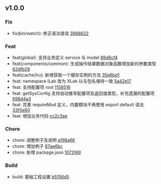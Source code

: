 ## v1.0.0

### Fix
- fix(bin/watch): 修正语法错误 [3988622](https://github.com/x-9lab/xlab/commit/3988622af68193ef9a9376d951d830760f5bcc1e)

### Feat
- feat(global): 支持业务定义 service 与 model [89d6cf4](https://github.com/x-9lab/xlab/commit/89d6cf44d7cf33d87eab53bac8035795d3661ccc)
- feat(components/common): 生成操作结果数据对象函数增加新的参数类型 [62dfb28](https://github.com/x-9lab/xlab/commit/62dfb28a698b4d426c8d739ef3734fab614e8654)
- feat(cache/lru): 新增获取一个缓存实例的方法 [35e6bd1](https://github.com/x-9lab/xlab/commit/35e6bd1cdf86b504eb5f3cd63ffad15a8cab679e)
- feat: namespace ILab 改为 XLab 以与包名保持一致 [5a42e17](https://github.com/x-9lab/xlab/commit/5a42e173436b6b10f74744d481cd382fdee48f24)
- feat: 支持配置项 root [1158516](https://github.com/x-9lab/xlab/commit/1158516af5e86220e86f7e11f0438aa97fb3bdc4)
- feat: getSysConfig 支持自动推导配置项及返回值类型，补充遗漏的配置项 [698d4a3](https://github.com/x-9lab/xlab/commit/698d4a3e758fee6d37ed3e7bea692e3d45a18553)
- feat: 完善 requireMod 定义，内置模块不再使用 export default 语法 [33f0e60](https://github.com/x-9lab/xlab/commit/33f0e60d4128aa6aa8d97f29ca8674650929420e)
- feat: 增加业务代码 [cc2c3ee](https://github.com/x-9lab/xlab/commit/cc2c3ee31c180481f8005ff2a8ed9ebbf2c50221)

### Chore
- chore: 调整例子及说明 [ef98a66](https://github.com/x-9lab/xlab/commit/ef98a66562892d2ccf1cf6a0171cddd190eaba31)
- chore: 增加例子 [87ae6bc](https://github.com/x-9lab/xlab/commit/87ae6bcf1e6dd0851a061f1da203ee1fcbaac11b)
- chore: 新增 package.json [1072f49](https://github.com/x-9lab/xlab/commit/1072f493683f2dfa6849416f934a44f7ebcaec22)

### Build
- build: 基础工程设置 [b5156d5](https://github.com/x-9lab/xlab/commit/b5156d5884fcf972c839d64e9a1d80a655f5c0e8)

